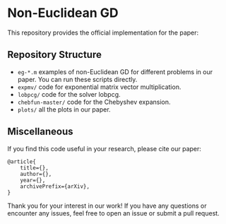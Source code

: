 # Non-Euclidean GD

This repository provides the official implementation for the paper:



## Repository Structure

- `eg-*.m`  examples of non-Euclidean GD for different problems in our paper. You can run these scripts directly. 
- `expmv/` code for exponential matrix vector multiplication.
- `lobpcg/` code for the solver lobpcg.
-  `chebfun-master/` code for the Chebyshev expansion.
-  `plots/` all the plots in our paper.



## Miscellaneous

If you find this code useful in your research, please cite our paper:

```
@article{
	title={},
	author={},
	year={},
	archivePrefix={arXiv},
}
```

Thank you for your interest in our work! If you have any questions or encounter any issues, feel free to open an issue or submit a pull request.

